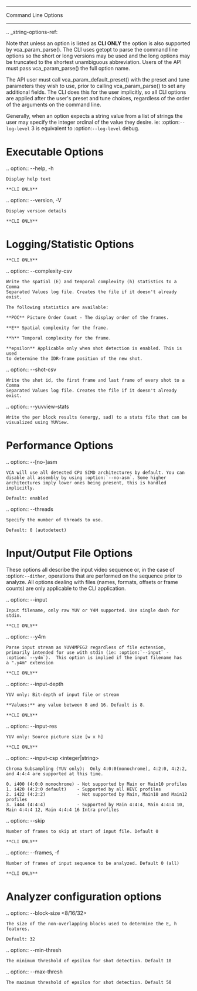 *********************
Command Line Options
*********************

.. _string-options-ref:

Note that unless an option is listed as **CLI ONLY** the option is also
supported by vca_param_parse(). The CLI uses getopt to parse the
command line options so the short or long versions may be used and the
long options may be truncated to the shortest unambiguous abbreviation.
Users of the API must pass vca_param_parse() the full option name.

The API user must call vca_param_default_preset() with the preset and
tune parameters they wish to use, prior to calling vca_param_parse() to
set any additional fields. The CLI does this for the user implicitly, so
all CLI options are applied after the user's preset and tune choices,
regardless of the order of the arguments on the command line.

Generally, when an option expects a string value from a list of strings
the user may specify the integer ordinal of the value they desire. ie:
:option:`--log-level` 3 is equivalent to :option:`--log-level` debug.

Executable Options
==================

.. option:: --help, -h

	Display help text

	**CLI ONLY**

.. option:: --version, -V

	Display version details

	**CLI ONLY**

Logging/Statistic Options
=========================

	**CLI ONLY**

.. option:: --complexity-csv <filename>

	Write the spatial (E) and temporal complexity (h) statistics to a Comma
	Separated Values log file. Creates the file if it doesn't already exist.

	The following statistics are available:
	
	**POC** Picture Order Count - The display order of the frames. 
	
	**E** Spatial complexity for the frame. 
	
	**h** Temporal complexity for the frame.
	
	**epsilon** Applicable only when shot detection is enabled. This is used
	to determine the IDR-frame position of the new shot.

.. option:: --shot-csv <filename>

	Write the shot id, the first frame and last frame of every shot to a Comma
	Separated Values log file. Creates the file if it doesn't already exist.

.. option:: --yuvview-stats <filename>

    Write the per block results (energy, sad) to a stats file that can be 
	visualized using YUView.

Performance Options
===================

.. option:: --[no-]asm

	VCA will use all detected CPU SIMD architectures by default. You can
	disable all assembly by using :option:`--no-asm`. Some higher
	architectures imply lower ones being present, this is handled
	implicitly.

	Default: enabled

.. option:: --threads <integer>

    Specify the number of threads to use.
	
	Default: 0 (autodetect)

Input/Output File Options
=========================

These options all describe the input video sequence or, in the case of
:option:`--dither`, operations that are performed on the sequence prior
to analyze. All options dealing with files (names, formats, offsets or
frame counts) are only applicable to the CLI application.

.. option:: --input <filename>

	Input filename, only raw YUV or Y4M supported. Use single dash for
	stdin.

	**CLI ONLY**

.. option:: --y4m

	Parse input stream as YUV4MPEG2 regardless of file extension,
	primarily intended for use with stdin (ie: :option:`--input` -
	:option:`--y4m`).  This option is implied if the input filename has
	a ".y4m" extension

	**CLI ONLY**

.. option:: --input-depth <integer>

	YUV only: Bit-depth of input file or stream

	**Values:** any value between 8 and 16. Default is 8.

	**CLI ONLY**

.. option:: --input-res <wxh>

	YUV only: Source picture size [w x h]

	**CLI ONLY**

.. option:: --input-csp <integer|string>

	Chroma Subsampling (YUV only):  Only 4:0:0(monochrome), 4:2:0, 4:2:2, and 4:4:4 are supported at this time.

	0. i400 (4:0:0 monochrome) - Not supported by Main or Main10 profiles
	1. i420 (4:2:0 default)    - Supported by all HEVC profiles
	2. i422 (4:2:2)            - Not supported by Main, Main10 and Main12 profiles
	3. i444 (4:4:4)            - Supported by Main 4:4:4, Main 4:4:4 10, Main 4:4:4 12, Main 4:4:4 16 Intra profiles

.. option:: --skip <integer>

	Number of frames to skip at start of input file. Default 0

	**CLI ONLY**

.. option:: --frames, -f <integer>

	Number of frames of input sequence to be analyzed. Default 0 (all)

	**CLI ONLY**

Analyzer configuration options
========================

.. option:: --block-size <8/16/32>

	The size of the non-overlapping blocks used to determine the E, h features.
	
	Default: 32
	
.. option:: --min-thresh <float>

	The minimum threshold of epsilon for shot detection. Default 10

.. option:: --max-thresh <float>

	The maximum threshold of epsilon for shot detection. Default 50	